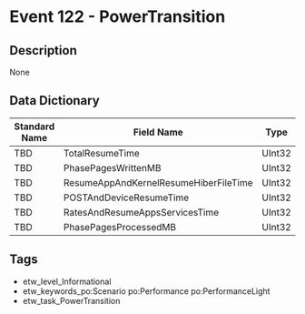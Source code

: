 # Event 122 - PowerTransition

## Description
None

## Data Dictionary
|Standard Name|Field Name|Type|Description|Sample Value|
|---|---|---|---|---|
|TBD|TotalResumeTime|UInt32|None|`None`|
|TBD|PhasePagesWrittenMB|UInt32|None|`None`|
|TBD|ResumeAppAndKernelResumeHiberFileTime|UInt32|None|`None`|
|TBD|POSTAndDeviceResumeTime|UInt32|None|`None`|
|TBD|RatesAndResumeAppsServicesTime|UInt32|None|`None`|
|TBD|PhasePagesProcessedMB|UInt32|None|`None`|

## Tags
* etw_level_Informational
* etw_keywords_po:Scenario po:Performance po:PerformanceLight
* etw_task_PowerTransition